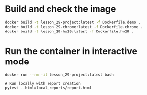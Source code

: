 # Build and check the image
```bash
docker build -t lesson_29-project:latest -f Dockerfile.demo .
docker build -t lesson_29-chrome:latest -f Dockerfile.chrome .
docker build -t lesson_29-hw29:latest -f Dockerfile.hw29 .
```

# Run the container in interactive mode
```bash
docker run --rm -it lesson_29-project:latest bash
```

```
# Run locally with report creation
pytest --html=local_reports/report.html
```

